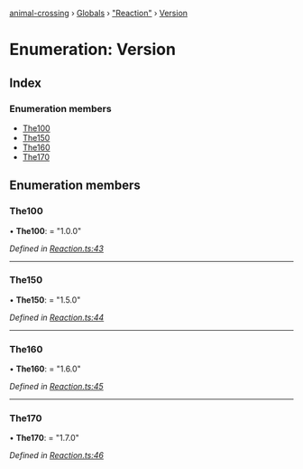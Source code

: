 [animal-crossing](../README.md) › [Globals](../globals.md) › ["Reaction"](../modules/_reaction_.md) › [Version](_reaction_.version.md)

# Enumeration: Version

## Index

### Enumeration members

* [The100](_reaction_.version.md#the100)
* [The150](_reaction_.version.md#the150)
* [The160](_reaction_.version.md#the160)
* [The170](_reaction_.version.md#the170)

## Enumeration members

###  The100

• **The100**: = "1.0.0"

*Defined in [Reaction.ts:43](https://github.com/Norviah/animal-crossing/blob/ba83c61/module/types/Reaction.ts#L43)*

___

###  The150

• **The150**: = "1.5.0"

*Defined in [Reaction.ts:44](https://github.com/Norviah/animal-crossing/blob/ba83c61/module/types/Reaction.ts#L44)*

___

###  The160

• **The160**: = "1.6.0"

*Defined in [Reaction.ts:45](https://github.com/Norviah/animal-crossing/blob/ba83c61/module/types/Reaction.ts#L45)*

___

###  The170

• **The170**: = "1.7.0"

*Defined in [Reaction.ts:46](https://github.com/Norviah/animal-crossing/blob/ba83c61/module/types/Reaction.ts#L46)*
